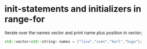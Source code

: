 # init-statements and initializers in range-for 

Iterate over the names vector and print name plus position in vector;

```cpp
std::vector<std::string> names = {"lisa","sven","karl","hugo"};
```


